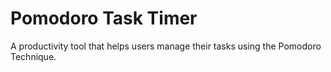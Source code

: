 # Pomodoro Task Timer
A productivity tool that helps users manage their tasks using the Pomodoro Technique.

